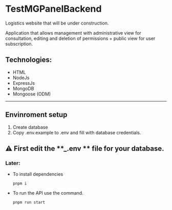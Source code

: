 # TestMGPanelBackend

Logistics website that will be under construction.

Application that allows management with administrative view for consultation, editing and deletion of permissions + public view for user subscription.

Technologies:
---
- HTML
- NodeJs
- ExpressJs
- MongoDB
- Mongoose (ODM)

---
## Envinroment setup

1. Create database
2. Copy .env.example to .env and fill with database credentials.

## :warning: First edit the **\_.env ** file for your database.
### Later:

* To install dependencies
  ```
  pnpm i
  ```
* To run the API use the command.
  ```
  pnpm run start
  ```